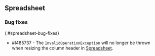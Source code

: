 ## Spreadsheet

### Bug fixes
{:#spreadsheet-bug-fixes}

* \#I485737 - The `InvalidOperationException` will no longer be thrown when resizing the column header in [Spreadsheet](https://help.syncfusion.com/cr/windowsforms/Syncfusion.Windows.Forms.Spreadsheet.Spreadsheet.html).
